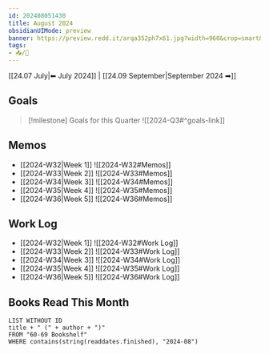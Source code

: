 ```yaml
---
id: 202408051430
title: August 2024
obsidianUIMode: preview
banner: https://preview.redd.it/arqa352ph7x61.jpg?width=960&crop=smart&auto=webp&s=84f9245d607b029667d5bfc4abf36547fc6213de
tags:
- 📥/🌲 
---
```


[[24.07 July|⬅ July 2024]] | [[24.09 September|September 2024 ➡]]

## Goals

> [!milestone] Goals for this Quarter
> ![[2024-Q3#^goals-link]]

## Memos

- [[2024-W32|Week 1]]
	![[2024-W32#Memos]]
- [[2024-W33|Week 2]]
	![[2024-W33#Memos]]
- [[2024-W34|Week 3]]
	![[2024-W34#Memos]]
- [[2024-W35|Week 4]]
	![[2024-W35#Memos]]
- [[2024-W36|Week 5]]
	![[2024-W36#Memos]]

## Work Log

- [[2024-W32|Week 1]]
	![[2024-W32#Work Log]]
- [[2024-W33|Week 2]]
	![[2024-W33#Work Log]]
- [[2024-W34|Week 3]]
	![[2024-W34#Work Log]]
- [[2024-W35|Week 4]]
	![[2024-W35#Work Log]]
- [[2024-W36|Week 5]]
	![[2024-W36#Work Log]]

## Books Read This Month

```dataview
LIST WITHOUT ID
title + " (" + author + ")"
FROM "60-69 Bookshelf"
WHERE contains(string(readdates.finished), "2024-08")
```
